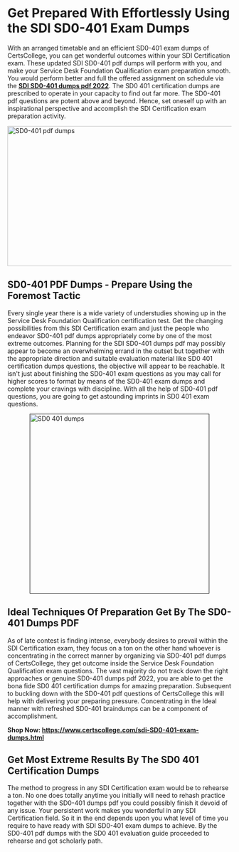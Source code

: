 <h1><strong>Get Prepared With Effortlessly Using the SDI SD0-401 Exam Dumps&nbsp;</strong></h1>
<p><span style="font-weight: 400;">With an arranged timetable and an efficient  SD0-401 exam dumps of CertsCollege, you can get wonderful outcomes within your SDI Certification exam. These updated SDI SD0-401 pdf dumps will perform with you, and make your Service Desk Foundation Qualification exam preparation smooth. You would perform better and full the offered assignment on schedule via the <strong><a href="https://www.certscollege.com/sdi-SD0-401-exam-dumps.html">SDI SD0-401 dumps pdf 2022</a></strong>. The SD0 401 certification dumps are prescribed to operate in your capacity to find out far more. The  SD0-401 pdf questions are potent above and beyond. Hence, set oneself up with an inspirational perspective and accomplish the SDI Certification exam preparation activity.&nbsp;</span></p>
<p><span style="font-weight: 400;"><img style="display: block; margin-left: auto; margin-right: auto;" src="https://i.ibb.co/CPDK3ps/Yellow-and-Blue-Initiative-Blog-Banner.png" alt="SD0-401 pdf dumps" width="559" height="315" /></span></p>
<h2><strong>SD0-401 PDF Dumps - Prepare Using the Foremost Tactic</strong></h2>
<p><span style="font-weight: 400;">Every single year there is a wide variety of understudies showing up in the Service Desk Foundation Qualification certification test. Get the changing possibilities from this SDI Certification exam and just the people who endeavor SD0-401 pdf dumps appropriately come by one of the most extreme outcomes. Planning for the SDI SD0-401 dumps pdf may possibly appear to become an overwhelming errand in the outset but together with the appropriate direction and suitable evaluation material like SD0 401 certification dumps questions, the objective will appear to be reachable. It isn't just about finishing the SD0-401 exam questions as you may call for higher scores to format by means of the SD0-401 exam dumps and complete your cravings with discipline. With all the help of SD0-401 pdf questions, you are going to get astounding imprints in SD0 401 exam questions.</span></p>
<p><span style="font-weight: 400;"><a href=""><img style="display: block; margin-left: auto; margin-right: auto;" src="https://i.ibb.co/9tMrhdY/Teacher-Appreciation-Invitation.png" alt="SD0 401 dumps " width="404" height="404" /></a></span></p>
<h2><strong>Ideal Techniques Of Preparation Get By The SD0-401 Dumps PDF</strong></h2>
<p><span style="font-weight: 400;">As of late contest is finding intense, everybody desires to prevail within the SDI Certification exam, they focus on a ton on the other hand whoever is concentrating in the correct manner by organizing via SD0-401 pdf dumps of CertsCollege, they get outcome inside the Service Desk Foundation Qualification exam questions. The vast majority do not track down the right approaches or genuine SD0-401 dumps pdf 2022, you are able to get the bona fide SD0 401 certification dumps for amazing preparation. Subsequent to buckling down with the  SD0-401 pdf questions of CertsCollege this will help with delivering your preparing pressure. Concentrating in the Ideal manner with refreshed SD0-401 braindumps can be a component of accomplishment.</span></p>
<p><span style="font-weight: 400;"><strong>Shop Now: <a href="https://www.certscollege.com/sdi-SD0-401-exam-dumps.html">https://www.certscollege.com/sdi-SD0-401-exam-dumps.html</a></strong></span></p>
<h2><strong>Get Most Extreme Results By The SD0 401 Certification Dumps</strong></h2>
<p><span style="font-weight: 400;">The method to progress in any SDI Certification exam would be to rehearse a ton. No one does totally anytime you initially will need to rehash practice together with the SD0-401 dumps pdf you could possibly finish it devoid of any issue. Your persistent work makes you wonderful in any SDI Certification field. So it in the end depends upon you what level of time you require to have ready with SDI SD0-401 exam dumps to achieve. By the SD0-401 pdf dumps with the SD0 401 evaluation guide proceeded to rehearse and got scholarly path.</span></p>
